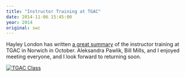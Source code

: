 ```yaml
---
title: "Instructor Training at TGAC"
date: 2014-11-06 15:45:00
year: 2014
original: swc
---
```

<p>
  Hayley London has written
  <a href="http://www.tgac.ac.uk/news/141/68/Training-the-trainer-programming-for-life-scientists/">a great summary</a>
  of the instructor training at TGAC in Norwich in October.
  Aleksandra Pawlik, Bill Mills, and I enjoyed meeting everyone,
  and I look forward to returning soon.
</p>
<p>
  <a href="http://www.tgac.ac.uk/uploads/images/news/IMG_9528.JPG"><img src="{{site.github.url}}/files/2014/11/tgac-class.jpg" alt="TGAC Class" /></a>
</p>
